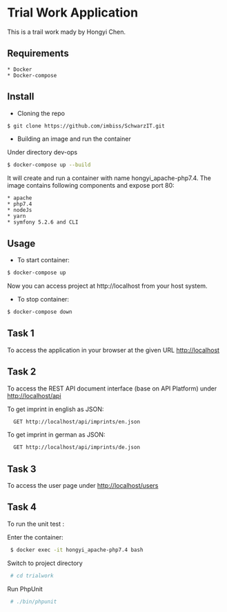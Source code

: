 Trial Work Application
================================
This is a trail work mady by Hongyi Chen. 

Requirements
------------
    * Docker 
    * Docker-compose


Install
------------
* Cloning the repo
```bash
$ git clone https://github.com/imbiss/SchwarzIT.git
```

* Building an image and run the container

Under directory dev-ops

```bash
$ docker-compose up --build
```
It will create and run a container with name hongyi_apache-php7.4. The image contains following components and expose port 80:

    * apache
    * php7.4
    * nodeJs
    * yarn
    * symfony 5.2.6 and CLI

Usage
-----
* To start container:
```bash
$ docker-compose up
```

Now you can access project at http://localhost from your host system.

* To stop container:
```bash
$ docker-compose down
```

Task 1
------
To access the application in your browser at the given URL <http://localhost>


Task 2
------
To access the REST API document interface (base on API Platform) under <http://localhost/api>

To get imprint in english as JSON:
```bash
  GET http://localhost/api/imprints/en.json
```

To get imprint in german as JSON:
```bash
  GET http://localhost/api/imprints/de.json
```


Task 3
-------
To access the user page under <http://localhost/users>

Task 4
-------
To run the unit test :

Enter the container:

```bash
 $ docker exec -it hongyi_apache-php7.4 bash
```

Switch to project directory

```bash
 # cd trialwork
```

Run PhpUnit
```bash
 # ./bin/phpunit
```

